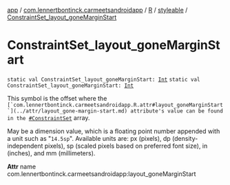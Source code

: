 [app](../../../index.md) / [com.lennertbontinck.carmeetsandroidapp](../../index.md) / [R](../index.md) / [styleable](index.md) / [ConstraintSet_layout_goneMarginStart](./-constraint-set_layout_gone-margin-start.md)

# ConstraintSet_layout_goneMarginStart

`static val ConstraintSet_layout_goneMarginStart: `[`Int`](https://kotlinlang.org/api/latest/jvm/stdlib/kotlin/-int/index.html)
`static val ConstraintSet_layout_goneMarginStart: `[`Int`](https://kotlinlang.org/api/latest/jvm/stdlib/kotlin/-int/index.html)

This symbol is the offset where the ``[`com.lennertbontinck.carmeetsandroidapp.R.attr#layout_goneMarginStart`](../attr/layout_gone-margin-start.md) attribute's value can be found in the ``[`#ConstraintSet`](-constraint-set.md) array.

May be a dimension value, which is a floating point number appended with a unit such as "`14.5sp`". Available units are: px (pixels), dp (density-independent pixels), sp (scaled pixels based on preferred font size), in (inches), and mm (millimeters).

**Attr**
name com.lennertbontinck.carmeetsandroidapp:layout_goneMarginStart


